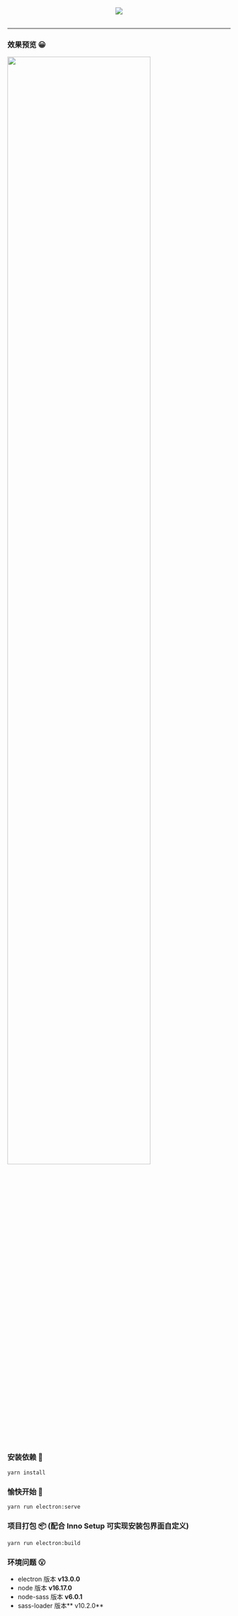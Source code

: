 &emsp;
&emsp;
<div align="center" >
  <img src="https://files.catbox.moe/yb4s71.png" />
</div>
&emsp;

***

### 效果预览 😀
<div align="left">
  <img src="https://files.catbox.moe/qs8z4z.gif" width="80%"/>
</div>

### 安装依赖 🔑

```
yarn install
```

### 愉快开始 🎉

```
yarn run electron:serve
```

### 项目打包 📦 (配合 Inno Setup 可实现安装包界面自定义)

```
yarn run electron:build
```

### 环境问题 😮

- electron 版本 **v13.0.0**
- node 版本 **v16.17.0**  
- node-sass 版本 **v6.0.1**
- sass-loader 版本** v10.2.0**
